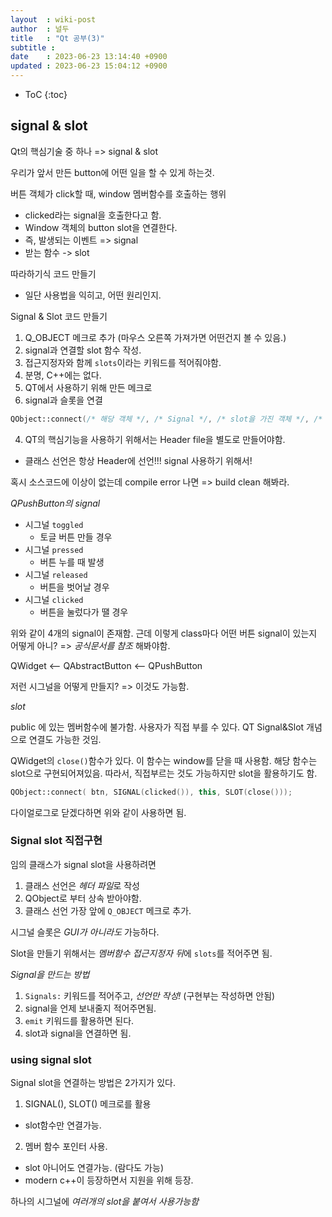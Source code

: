 ```yaml
---
layout  : wiki-post
author  : 널두
title   : "Qt 공부(3)"
subtitle : 
date    : 2023-06-23 13:14:40 +0900
updated : 2023-06-23 15:04:12 +0900
---
```

* ToC
{:toc}

## signal & slot
Qt의 핵심기술 중 하나 => signal & slot

우리가 앞서 만든 button에 어떤 일을 할 수 있게 하는것.

버튼 객체가 click할 때, window 멤버함수를 호출하는 행위
* clicked라는 signal을 호출한다고 함.
* Window 객체의 button slot을 연결한다.
* 즉, 발생되는 이벤트 => signal
* 받는 함수 -> slot

따라하기식 코드 만들기
* 일단 사용법을 익히고, 어떤 원리인지.

Signal & Slot 코드 만들기
1. Q_OBJECT 메크로 추가 (마우스 오른쪽 가져가면 어떤건지 볼 수 있음.)
2. signal과 연결할 slot 함수 작성.
  1. 접근지정자와 함께 `slots`이라는 키워드를 적어줘야함.
  2. 분명, C++에는 없다.
  3. QT에서 사용하기 위해 만든 메크로
3. signal과 슬롯을 연결

```cpp
QObject::connect(/* 해당 객체 */, /* Signal */, /* slot을 가진 객체 */, /* SLOT 정보 */);
```

4. QT의 핵심기능을 사용하기 위해서는 Header file을 별도로 만들어야함.
* 클래스 선언은 항상 Header에 선언!!! signal 사용하기 위해서!

혹시 소스코드에 이상이 없는데 compile error 나면 => build clean 해봐라.

*QPushButton의 signal*

* 시그널 `toggled`
  * 토글 버튼 만들 경우
* 시그널 `pressed`
  * 버튼 누를 때 발생
* 시그널 `released`
  * 버튼을 벗어날 경우
* 시그널 `clicked`
  * 버튼을 눌렀다가 땔 경우

위와 같이 4개의 signal이 존재함. 근데 이렇게 class마다 어떤 버튼 signal이 있는지 어떻게 아니? => *공식문서를 참조* 해봐야함.

QWidget <-- QAbstractButton <-- QPushButton

저런 시그널을 어떻게 만들지? => 이것도 가능함.

*slot*

public 에 있는 멤버함수에 불가함. 사용자가 직접 부를 수 있다. QT Signal&Slot 개념으로 연결도 가능한 것임.

QWidget의 `close()`함수가 있다. 이 함수는 window를 닫을 때 사용함. 해당 함수는 slot으로 구현되어져있음. 따라서, 직접부르는 것도 가능하지만 slot을 활용하기도 함.

```cpp
QObject::connect( btn, SIGNAL(clicked()), this, SLOT(close()));
```

다이얼로그로 닫겠다하면 위와 같이 사용하면 됨.

### Signal slot 직접구현
임의 클래스가 signal slot을 사용하려면
1. 클래스 선언은 *헤더 파일*로 작성
2. QObject로 부터 상속 받아야함.
3. 클래스 선언 가장 앞에 `Q_OBJECT` 메크로 추가.

시그널 슬롯은 *GUI가 아니라도* 가능하다.

Slot을 만들기 위해서는 *멤버함수 접근지정자 뒤*에 `slots`를 적어주면 됨.

*Signal을 만드는 방법*

1. `Signals:` 키워드를 적어주고, *선언만 작성!* (구현부는 작성하면 안됨)
2. signal을 언제 보내줄지 적어주면됨.
  1. `emit` 키워드를 활용하면 된다.
3. slot과 signal을 연결하면 됨.

### using signal slot
Signal slot을 연결하는 방법은 2가지가 있다.
1. SIGNAL(), SLOT() 메크로를 활용
* slot함수만 연결가능.
2. 멤버 함수 포인터 사용.
* slot 아니어도 연결가능. (람다도 가능)
* modern c++이 등장하면서 지원을 위해 등장.

하나의 시그널에 *여러개의 slot을 붙여서 사용가능함*

